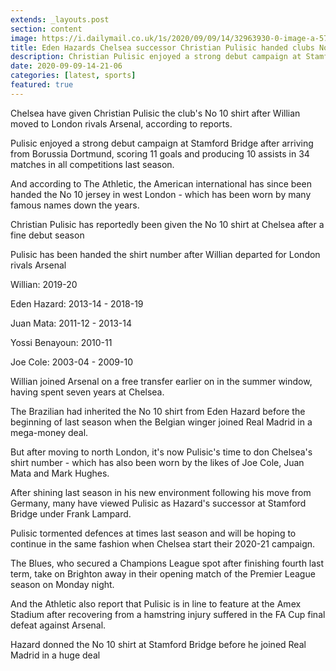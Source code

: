 ```yaml
---
extends: _layouts.post
section: content
image: https://i.dailymail.co.uk/1s/2020/09/09/14/32963930-0-image-a-57_1599656941679.jpg 
title: Eden Hazards Chelsea successor Christian Pulisic handed clubs No 10 shirt 
description: Christian Pulisic enjoyed a strong debut campaign at Stamford Bridge after arriving from Borussia Dortmund, scoring 11 goals and producing 10 assists in 34 matches in all competitions last season. 
date: 2020-09-09-14-21-06 
categories: [latest, sports] 
featured: true 
--- 
```

Chelsea have given Christian Pulisic the club's No 10 shirt after Willian moved to London rivals Arsenal, according to reports.

Pulisic enjoyed a strong debut campaign at Stamford Bridge after arriving from Borussia Dortmund, scoring 11 goals and producing 10 assists in 34 matches in all competitions last season.

And according to The Athletic, the American international has since been handed the No 10 jersey in west London - which has been worn by many famous names down the years.

Christian Pulisic has reportedly been given the No 10 shirt at Chelsea after a fine debut season

Pulisic has been handed the shirt number after Willian departed for London rivals Arsenal

Willian: 2019-20

Eden Hazard: 2013-14 - 2018-19

Juan Mata: 2011-12 - 2013-14

Yossi Benayoun: 2010-11

Joe Cole: 2003-04 - 2009-10

Willian joined Arsenal on a free transfer earlier on in the summer window, having spent seven years at Chelsea.

The Brazilian had inherited the No 10 shirt from Eden Hazard before the beginning of last season when the Belgian winger joined Real Madrid in a mega-money deal.

But after moving to north London, it's now Pulisic's time to don Chelsea's shirt number - which has also been worn by the likes of Joe Cole, Juan Mata and Mark Hughes.

After shining last season in his new environment following his move from Germany, many have viewed Pulisic as Hazard's successor at Stamford Bridge under Frank Lampard.

Pulisic tormented defences at times last season and will be hoping to continue in the same fashion when Chelsea start their 2020-21 campaign.

The Blues, who secured a Champions League spot after finishing fourth last term, take on Brighton away in their opening match of the Premier League season on Monday night.

And the Athletic also report that Pulisic is in line to feature at the Amex Stadium after recovering from a hamstring injury suffered in the FA Cup final defeat against Arsenal.

Hazard donned the No 10 shirt at Stamford Bridge before he joined Real Madrid in a huge deal

